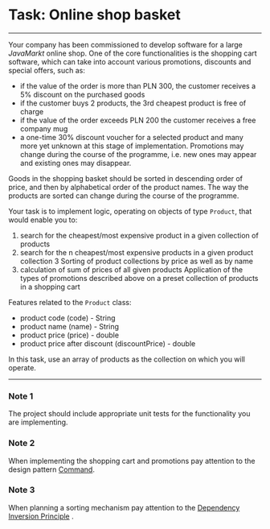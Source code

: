 # Task: Online shop basket 

---

Your company has been commissioned to develop software for a large *JavaMarkt* online shop. 
One of the core functionalities is the shopping cart software, 
which can take into account various promotions, discounts and special offers, such as:
- if the value of the order is more than PLN 300, the customer receives a 5% discount on the purchased goods
- if the customer buys 2 products, the 3rd cheapest product is free of charge
- if the value of the order exceeds PLN 200 the customer receives a free company mug
- a one-time 30% discount voucher for a selected product
and many more yet unknown at this stage of implementation. 
Promotions may change during the course of the programme, i.e. new ones may appear and existing ones may disappear.

Goods in the shopping basket should be sorted in descending order of price, 
and then by alphabetical order of the product names. 
The way the products are sorted can change during the course of the programme. 

Your task is to implement logic, operating on objects of type ``Product``, 
that would enable you to:
1. search for the cheapest/most expensive product in a given collection of products
2. search for the n cheapest/most expensive products in a given product collection
3 Sorting of product collections by price as well as by name
4. calculation of sum of prices of all given products
Application of the types of promotions described above on a preset collection of products in a shopping cart

Features related to the ``Product`` class:
- product code (code) - String
- product name (name) - String
- product price (price) - double
- product price after discount (discountPrice) - double

In this task, use an array of products as the collection on which you will operate.

---

### Note 1
The project should include appropriate unit tests for the functionality you are implementing.

### Note 2
When implementing the shopping cart and promotions pay attention to the design pattern [Command](https://www.oodesign.com/command-pattern.html).

### Note 3
When planning a sorting mechanism pay attention to the [Dependency Inversion Principle](https://www.oodesign.com/dependency-inversion-principle.html) .
